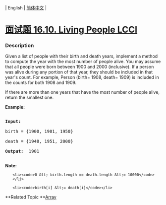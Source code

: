 | English | [简体中文](README.md) |

# [面试题 16.10. Living People LCCI](https://leetcode-cn.com/problems/living-people-lcci)
 ### Description
<p>Given a list of people with their birth and death years, implement a method to compute the year with the most number of people alive. You may assume that all people were born between 1900 and 2000 (inclusive). If a person was alive during any portion of that year, they should be included in that year&#39;s count. For example, Person (birth= 1908, death= 1909) is included in the counts for both 1908 and 1909.</p>

<p>If there are more than one years&nbsp;that have the most number of people alive, return the smallest one.</p>

<p><strong>Example: </strong></p>

<pre>
<strong>Input: </strong>
birth = {1900, 1901, 1950}
death = {1948, 1951, 2000}
<strong>Output: </strong> 1901
</pre>

<p><strong>Note: </strong></p>

<ul>
	<li><code>0 &lt; birth.length == death.length &lt;= 10000</code></li>
	<li><code>birth[i] &lt;= death[i]</code></li>
</ul>

**Related Topic	**[Array](https://leetcode-cn.com/tag/array) 